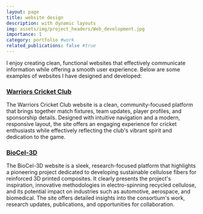 ```yaml
---
layout: page
title: website design
description: with dynamic layouts
img: assets/img/project_headers/Web_development.jpg
importance: 1
category: portfolio #work
related_publications: false #true
---
```



I enjoy creating clean, functional websites that effectively communicate information while offering a smooth user experience. Below are some examples of websites I have designed and developed:

### [Warriors Cricket Club](https://warriorscricket.eu/)

The Warriors Cricket Club website is a clean, community-focused platform that brings together match fixtures, team updates, player profiles, and sponsorship details. Designed with intuitive navigation and a modern, responsive layout, the site offers an engaging experience for cricket enthusiasts while effectively reflecting the club's vibrant spirit and dedication to the game.


### [BioCel-3D](https://www.biocel3d.eu/)

The BioCel-3D website is a sleek, research-focused platform that highlights a pioneering project dedicated to developing sustainable cellulose fibers for reinforced 3D printed composites. It clearly presents the project's inspiration, innovative methodologies in electro-spinning recycled cellulose, and its potential impact on industries such as automotive, aerospace, and biomedical. The site offers detailed insights into the consortium's work, research updates, publications, and opportunities for collaboration.